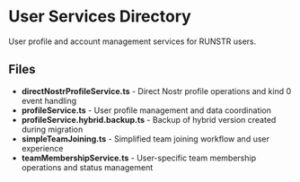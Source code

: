 # User Services Directory

User profile and account management services for RUNSTR users.

## Files

- **directNostrProfileService.ts** - Direct Nostr profile operations and kind 0 event handling
- **profileService.ts** - User profile management and data coordination
- **profileService.hybrid.backup.ts** - Backup of hybrid version created during migration
- **simpleTeamJoining.ts** - Simplified team joining workflow and user experience
- **teamMembershipService.ts** - User-specific team membership operations and status management